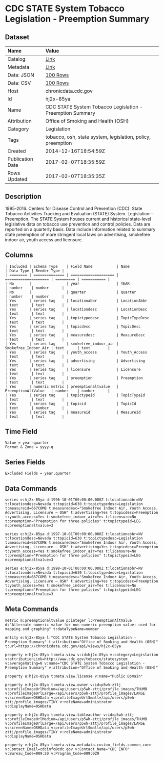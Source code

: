 # CDC STATE System Tobacco Legislation - Preemption Summary

## Dataset

| Name | Value |
| :--- | :---- |
| Catalog | [Link](https://catalog.data.gov/dataset/cdc-state-system-tobacco-legislation-preemption-summary) |
| Metadata | [Link](https://chronicdata.cdc.gov/api/views/hj2x-85ya) |
| Data: JSON | [100 Rows](https://chronicdata.cdc.gov/api/views/hj2x-85ya/rows.json?max_rows=100) |
| Data: CSV | [100 Rows](https://chronicdata.cdc.gov/api/views/hj2x-85ya/rows.csv?max_rows=100) |
| Host | chronicdata.cdc.gov |
| Id | hj2x-85ya |
| Name | CDC STATE System Tobacco Legislation - Preemption Summary |
| Attribution | Office of Smoking and Health (OSH) |
| Category | Legislation |
| Tags | tobacco, osh, state system, legislation, policy, preemption |
| Created | 2014-12-16T18:54:59Z |
| Publication Date | 2017-02-07T18:35:59Z |
| Rows Updated | 2017-02-07T18:35:35Z |

## Description

1995-2016. Centers for Disease Control and Prevention (CDC). State Tobacco Activities Tracking and Evaluation (STATE) System. Legislation—Preemption. The STATE System houses current and historical state-level legislative data on tobacco use prevention and control policies. Data are reported on a quarterly basis. Data include information related to summary state preemption of more stringent local laws on advertising, smokefree indoor air, youth access and licensure.

## Columns

```ls
| Included | Schema Type    | Field Name           | Name                 | Data Type | Render Type |
| ======== | ============== | ==================== | ==================== | ========= | =========== |
| No       |                | year                 | YEAR                 | number    | number      |
| No       |                | quarter              | Quarter              | number    | number      |
| Yes      | series tag     | locationabbr         | LocationAbbr         | text      | text        |
| Yes      | series tag     | locationdesc         | LocationDesc         | text      | text        |
| Yes      | series tag     | topictypedesc        | TopicTypeDesc        | text      | text        |
| Yes      | series tag     | topicdesc            | TopicDesc            | text      | text        |
| Yes      | series tag     | measuredesc          | MeasureDesc          | text      | text        |
| Yes      | series tag     | smokefree_indoor_air | Smokefree_Indoor_Air | text      | text        |
| Yes      | series tag     | youth_access         | Youth_Access         | text      | text        |
| Yes      | series tag     | advertising          | Advertising          | text      | text        |
| Yes      | series tag     | licensure            | Licensure            | text      | text        |
| Yes      | series tag     | preemption           | Preemption           | text      | text        |
| Yes      | numeric metric | preemptionaltvalue   | PreemptionAltValue   | number    | number      |
| Yes      | series tag     | topictypeid          | TopicTypeId          | text      | text        |
| Yes      | series tag     | topicid              | TopicId              | text      | number      |
| Yes      | series tag     | measureid            | MeasureId            | text      | text        |
```

## Time Field

```ls
Value = year-quarter
Format & Zone = yyyy-q
```

## Series Fields

```ls
Excluded Fields = year,quarter
```

## Data Commands

```ls
series e:hj2x-85ya d:1996-10-01T00:00:00.000Z t:locationabbr=NV t:locationdesc=Nevada t:topicid=630 t:topictypedesc=Legislation t:measureid=667COMB t:measuredesc="Smokefree Indoor Air, Youth Access, Advertising, Licensure – OSH" t:advertising=Yes t:topicdesc=Preemption t:youth_access=Yes t:smokefree_indoor_air=Yes t:licensure=No t:preemption="Preemption for three policies" t:topictypeid=LEG m:preemptionaltvalue=3

series e:hj2x-85ya d:1997-10-01T00:00:00.000Z t:locationabbr=NV t:locationdesc=Nevada t:topicid=630 t:topictypedesc=Legislation t:measureid=667COMB t:measuredesc="Smokefree Indoor Air, Youth Access, Advertising, Licensure – OSH" t:advertising=Yes t:topicdesc=Preemption t:youth_access=Yes t:smokefree_indoor_air=Yes t:licensure=No t:preemption="Preemption for three policies" t:topictypeid=LEG m:preemptionaltvalue=3

series e:hj2x-85ya d:1998-10-01T00:00:00.000Z t:locationabbr=NV t:locationdesc=Nevada t:topicid=630 t:topictypedesc=Legislation t:measureid=667COMB t:measuredesc="Smokefree Indoor Air, Youth Access, Advertising, Licensure – OSH" t:advertising=Yes t:topicdesc=Preemption t:youth_access=Yes t:smokefree_indoor_air=Yes t:licensure=No t:preemption="Preemption for three policies" t:topictypeid=LEG m:preemptionaltvalue=3
```

## Meta Commands

```ls
metric m:preemptionaltvalue p:integer l:PreemptionAltValue d:"Alternate numeric value for non-numeric preemption value; used for mapping and graphing" t:dataTypeName=number

entity e:hj2x-85ya l:"CDC STATE System Tobacco Legislation - Preemption Summary" t:attribution="Office of Smoking and Health (OSH)" t:url=https://chronicdata.cdc.gov/api/views/hj2x-85ya

property e:hj2x-85ya t:meta.view v:id=hj2x-85ya v:category=Legislation v:attributionLink=http://www.cdc.gov/tobacco/statesystem v:averageRating=0 v:name="CDC STATE System Tobacco Legislation - Preemption Summary" v:attribution="Office of Smoking and Health (OSH)"

property e:hj2x-85ya t:meta.view.license v:name="Public Domain"

property e:hj2x-85ya t:meta.view.owner v:id=p5wh-zttj v:profileImageUrlMedium=/api/users/p5wh-zttj/profile_images/THUMB v:profileImageUrlLarge=/api/users/p5wh-zttj/profile_images/LARGE v:screenName=OSHData v:profileImageUrlSmall=/api/users/p5wh-zttj/profile_images/TINY v:roleName=administrator v:displayName=OSHData

property e:hj2x-85ya t:meta.view.tableauthor v:id=p5wh-zttj v:profileImageUrlMedium=/api/users/p5wh-zttj/profile_images/THUMB v:profileImageUrlLarge=/api/users/p5wh-zttj/profile_images/LARGE v:screenName=OSHData v:profileImageUrlSmall=/api/users/p5wh-zttj/profile_images/TINY v:roleName=administrator v:displayName=OSHData

property e:hj2x-85ya t:meta.view.metadata.custom_fields.common_core v:Contact_Email=cdcinfo@cdc.gov v:Contact_Name="CDC INFO" v:Bureau_Code=009:20 v:Program_Code=009:029
```